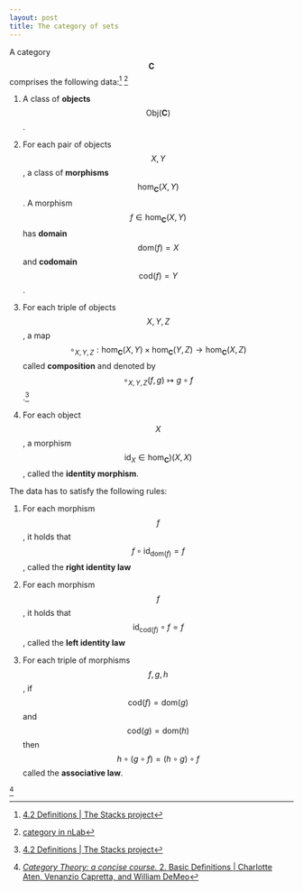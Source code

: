 ```yaml
---
layout: post
title: The category of sets
---
```


A category $$\mathbf{C}$$ comprises the following data:[^3] [^2]

[^3]: [4.2 Definitions \| The Stacks project](https://stacks.math.columbia.edu/tag/0013)

[^2]: [category in nLab](https://ncatlab.org/nlab/show/category)

1. A class of **objects** $$\textrm{Obj}(\mathbf{C})$$.

2. For each pair of objects $$X,Y$$, a class of **morphisms** $$\textrm{hom}_{\mathbf{C}}(X,Y)$$. A morphism $$f \in \textrm{hom}_{\mathbf{C}}(X,Y)$$ has **domain** $$\textrm{dom}(f)=X$$ and **codomain** $$\textrm{cod}(f)=Y$$.

3. For each triple of objects $$X,Y,Z$$, a map
$$
\begin{equation}
\circ_{X,Y,Z}:\textrm{hom}_{\mathbf{C}}(X,Y) \times \textrm{hom}_{\mathbf{C}}(Y,Z) \to \textrm{hom}_{\mathbf{C}}(X,Z)
\end{equation}
$$
called **composition** and denoted by $$\circ_{X,Y,Z}(f,g) \mapsto g \circ f$$.[^3]

[^3]: [composition in nLab](https://ncatlab.org/nlab/show/composition)

4. For each object $$X$$, a morphism $$\textrm{id}_X \in \textrm{hom}_{\mathbf{C}})(X,X)$$, called the **identity morphism**.

The data has to satisfy the following rules:

1. For each morphism $$f$$, it holds that $$f \circ \textrm{id}_{\textrm{dom}(f)} = f$$, called the **right identity law**

2. For each morphism $$f$$, it holds that $$\textrm{id}_{\textrm{cod}(f)} \circ f = f$$, called the **left identity law**

3. For each triple of morphisms $$f,g,h$$, if $$\textrm{cod}(f)=\textrm{dom}(g)$$ and $$\textrm{cod}(g)=\textrm{dom}(h)$$ then
$$
\begin{equation}
h \circ (g \circ f) = (h \circ g) \circ f
\end{equation}
$$
called the **associative law**.






[^1]



[^1]: [*Category Theory: a concise course.* 2. Basic Definitions \| Charlotte Aten, Venanzio Capretta, and William DeMeo](https://categorytheory.gitlab.io/basic_definitions.html)

